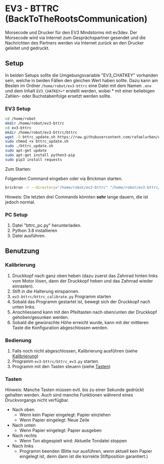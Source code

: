 # EV3 - BTTRC (BackToTheRootsCommunication)

Morsecode und Drucker für den EV3 Mindstorms mit ev3dev. Der Morsecode wird via Internet zum Gesprächspartner gesendet und die Nachrichten des Partners werden via Internet zurück an den Drucker geleitet und gedruckt.

## Setup

In beiden Setups sollte die Umgebungsvariable "EV3_CHATKEY" vorhanden sein, welche in beiden Fällen den gleichen Wert haben sollte.
Dazu kann am Besten im Ordner `/home/robot/ev3-bttrc` eine Datei mit dem Namen `.env` und dem Inhalt `EV3_CHATKEY=*` erstellt werden, wobei * mit einer beliebigen Zahlen- oder Buchstabenfolge ersetzt werden sollte.

### EV3 Setup

```bash
cd /home/robot
mkdir /home/robot/ev3-bttrc
cd ev3-bttrc
mkdir /home/robot/ev3-bttrc/bttrc
wget -O bttrc_update.sh https://raw.githubusercontent.com/rafaelurben/ev3-bttrc/master/bttrc_update.sh
sudo chmod +x bttrc_update.sh
sudo ./bttrc_update.sh
sudo apt-get update
sudo apt-get install python3-pip
sudo pip3 install requests
```

Zum Starten:

Folgenden Command eingeben oder via Brickman starten.

```bash
brickrun -r --directory="/home/robot/ev3-bttrc" "/home/robot/ev3-bttrc/bttrc_ev3.py"
```

Hinweis: Die letzten drei Commands könnten **sehr** lange dauern, die ist jedoch normal.

### PC Setup

1. Datei "bttrc_pc.py" herunterladen.
2. Python 3.8 installieren
3. Datei ausführen.

## Benutzung

### Kalibrierung

1. Druckkopf nach ganz oben heben (dazu zuerst das Zahnrad hinten links vom Motor lösen, dann der Druckkopf heben und das Zahnrad wieder einrasten).
2. Stift in die Halterung einspannen.
3. `ev3-bttrc/bttrc_calibrate.py` Programm starten
4. Sobald das Programm gestartet ist, bewegt sich der Druckkopf nach unten links.
5. Anschliessend kann mit den Pfeiltasten nach oben/unten der Druckkopf gehoben/gesunken werden.
6. Sobald die gewünschte Höhe erreicht wurde, kann mit der mittleren Taste die Konfiguration abgeschlossen werden.

### Bedienung

1. Falls noch nicht abgeschlossen, Kalibrierung ausführen (siehe [Kalibrierung](#kalibrierung))
2. Programm `ev3-bttrc/bttrc_ev3.py` starten.
3. Programm mit den Tasten steuern (siehe [Tasten](#tasten))

### Tasten

Hinweis: Manche Tasten müssen evtl. bis zu einer Sekunde gedrückt gehalten werden. Auch sind manche Funktionen während eines Druckvorgangs nicht verfügbar.

- Nach oben
  - Wenn kein Papier eingelegt: Papier einziehen
  - Wenn Papier eingelegt: Neue Zeile
- Nach unten
  - Wenn Papier eingelegt: Papier ausgeben
- Nach rechts
  - Wenn Ton abgespielt wird: Aktuelle Tondatei stoppen
- Nach links
  - Programm beenden (Bitte nur ausführen, wenn aktuell kein Papier eingelegt ist, denn dann ist die korrekte Stiftposition garantiert.)
